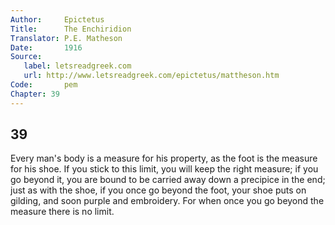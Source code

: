 ```yaml
---
Author:     Epictetus  
Title:      The Enchiridion  
Translator: P.E. Matheson
Date:       1916  
Source:
   label: letsreadgreek.com
   url: http://www.letsreadgreek.com/epictetus/mattheson.htm
Code:       pem  
Chapter: 39
---
```

##  39

Every man's body is a measure for his property, as the foot is the measure for
his shoe. If you stick to this limit, you will keep the right measure; if you
go beyond it, you are bound to be carried away down a precipice in the end;
just as with the shoe, if you once go beyond the foot, your shoe puts on
gilding, and soon purple and embroidery. For when once you go beyond the
measure there is no limit.



